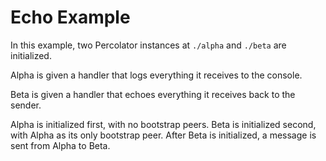 # Echo Example

In this example, two Percolator instances at `./alpha` and `./beta` are initialized.

Alpha is given a handler that logs everything it receives to the console.

Beta is given a handler that echoes everything it receives back to the sender.

Alpha is initialized first, with no bootstrap peers. Beta is initialized second, with Alpha as its only bootstrap peer. After Beta is initialized, a message is sent from Alpha to Beta.
